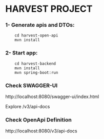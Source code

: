 # HARVEST PROJECT

### 1- Generate apis and DTOs:

```  
    cd harvest-open-api
    mvn install
```

### 2- Start app:

```
    cd harvest-backend
    mvn install
    mvn spring-boot:run
```

### Check SWAGGER-UI

http://localhost:8080/swagger-ui/index.html

Explore /v3/api-docs

### Check OpenApi Definition

http://localhost:8080/v3/api-docs
